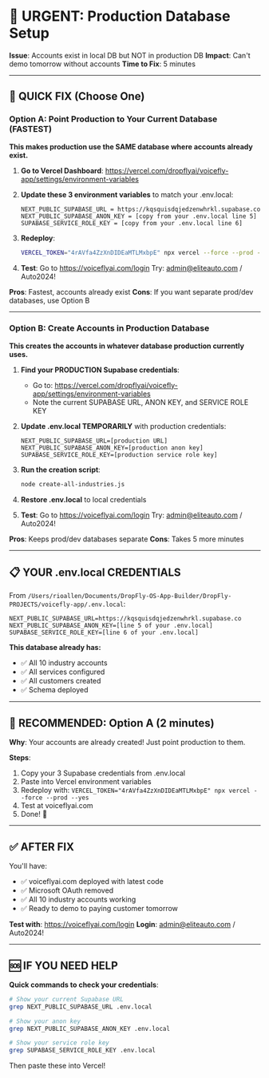 # 🚨 URGENT: Production Database Setup

**Issue**: Accounts exist in local DB but NOT in production DB
**Impact**: Can't demo tomorrow without accounts
**Time to Fix**: 5 minutes

---

## 🎯 QUICK FIX (Choose One)

### Option A: Point Production to Your Current Database (FASTEST)

**This makes production use the SAME database where accounts already exist.**

1. **Go to Vercel Dashboard**:
   https://vercel.com/dropflyai/voicefly-app/settings/environment-variables

2. **Update these 3 environment variables** to match your .env.local:
   ```
   NEXT_PUBLIC_SUPABASE_URL = https://kqsquisdqjedzenwhrkl.supabase.co
   NEXT_PUBLIC_SUPABASE_ANON_KEY = [copy from your .env.local line 5]
   SUPABASE_SERVICE_ROLE_KEY = [copy from your .env.local line 6]
   ```

3. **Redeploy**:
   ```bash
   VERCEL_TOKEN="4rAVfa4ZzXnDIDEaMTLMxbpE" npx vercel --force --prod --yes
   ```

4. **Test**:
   Go to https://voiceflyai.com/login
   Try: admin@eliteauto.com / Auto2024!

**Pros**: Fastest, accounts already exist
**Cons**: If you want separate prod/dev databases, use Option B

---

### Option B: Create Accounts in Production Database

**This creates the accounts in whatever database production currently uses.**

1. **Find your PRODUCTION Supabase credentials**:
   - Go to: https://vercel.com/dropflyai/voicefly-app/settings/environment-variables
   - Note the current SUPABASE URL, ANON KEY, and SERVICE ROLE KEY

2. **Update .env.local TEMPORARILY** with production credentials:
   ```
   NEXT_PUBLIC_SUPABASE_URL=[production URL]
   NEXT_PUBLIC_SUPABASE_ANON_KEY=[production anon key]
   SUPABASE_SERVICE_ROLE_KEY=[production service role key]
   ```

3. **Run the creation script**:
   ```bash
   node create-all-industries.js
   ```

4. **Restore .env.local** to local credentials

5. **Test**:
   Go to https://voiceflyai.com/login
   Try: admin@eliteauto.com / Auto2024!

**Pros**: Keeps prod/dev databases separate
**Cons**: Takes 5 more minutes

---

## 📋 YOUR .env.local CREDENTIALS

From `/Users/rioallen/Documents/DropFly-OS-App-Builder/DropFly-PROJECTS/voicefly-app/.env.local`:

```
NEXT_PUBLIC_SUPABASE_URL=https://kqsquisdqjedzenwhrkl.supabase.co
NEXT_PUBLIC_SUPABASE_ANON_KEY=[line 5 of your .env.local]
SUPABASE_SERVICE_ROLE_KEY=[line 6 of your .env.local]
```

**This database already has:**
- ✅ All 10 industry accounts
- ✅ All services configured
- ✅ All customers created
- ✅ Schema deployed

---

## 🚀 RECOMMENDED: Option A (2 minutes)

**Why**: Your accounts are already created! Just point production to them.

**Steps**:
1. Copy your 3 Supabase credentials from .env.local
2. Paste into Vercel environment variables
3. Redeploy with: `VERCEL_TOKEN="4rAVfa4ZzXnDIDEaMTLMxbpE" npx vercel --force --prod --yes`
4. Test at voiceflyai.com
5. Done! 🎉

---

## ✅ AFTER FIX

You'll have:
- ✅ voiceflyai.com deployed with latest code
- ✅ Microsoft OAuth removed
- ✅ All 10 industry accounts working
- ✅ Ready to demo to paying customer tomorrow

**Test with**: https://voiceflyai.com/login
**Login**: admin@eliteauto.com / Auto2024!

---

## 🆘 IF YOU NEED HELP

**Quick commands to check your credentials**:

```bash
# Show your current Supabase URL
grep NEXT_PUBLIC_SUPABASE_URL .env.local

# Show your anon key
grep NEXT_PUBLIC_SUPABASE_ANON_KEY .env.local

# Show your service role key
grep SUPABASE_SERVICE_ROLE_KEY .env.local
```

Then paste these into Vercel!
